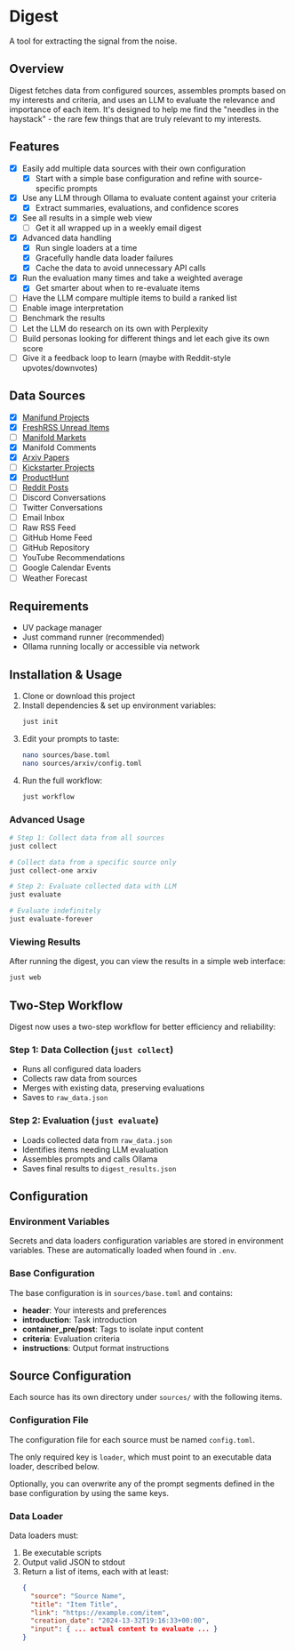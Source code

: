# Digest

A tool for extracting the signal from the noise.

## Overview

Digest fetches data from configured sources, assembles prompts based on my interests and criteria, and uses an LLM to evaluate the relevance and importance of each item. It's designed to help me find the "needles in the haystack" - the rare few things that are truly relevant to my interests.

## Features

- [x] Easily add multiple data sources with their own configuration
  - [x] Start with a simple base configuration and refine with source-specific prompts
- [x] Use any LLM through Ollama to evaluate content against your criteria
  - [x] Extract summaries, evaluations, and confidence scores
- [x] See all results in a simple web view
  - [ ] Get it all wrapped up in a weekly email digest
- [x] Advanced data handling
  - [x] Run single loaders at a time
  - [x] Gracefully handle data loader failures
  - [x] Cache the data to avoid unnecessary API calls
- [x] Run the evaluation many times and take a weighted average
  - [x] Get smarter about when to re-evaluate items
- [ ] Have the LLM compare multiple items to build a ranked list
- [ ] Enable image interpretation
- [ ] Benchmark the results
- [ ] Let the LLM do research on its own with Perplexity
- [ ] Build personas looking for different things and let each give its own score
- [ ] Give it a feedback loop to learn (maybe with Reddit-style upvotes/downvotes)

## Data Sources

- [x] [Manifund Projects](https://manifund.org/)
- [x] [FreshRSS Unread Items](https://github.com/FreshRSS/FreshRSS)
- [ ] [Manifold Markets](https://manifold.markets)
- [x] Manifold Comments
- [x] [Arxiv Papers](https://arxiv.org/)
- [ ] [Kickstarter Projects](https://www.kickstarter.com/)
- [x] [ProductHunt](https://www.producthunt.com/)
- [ ] [Reddit Posts](https://old.reddit.com)
- [ ] Discord Conversations
- [ ] Twitter Conversations
- [ ] Email Inbox
- [ ] Raw RSS Feed
- [ ] GitHub Home Feed
- [ ] GitHub Repository
- [ ] YouTube Recommendations
- [ ] Google Calendar Events
- [ ] Weather Forecast

## Requirements

- UV package manager
- Just command runner (recommended)
- Ollama running locally or accessible via network

## Installation & Usage

1. Clone or download this project
2. Install dependencies & set up environment variables:
   ```bash
   just init
   ```
3. Edit your prompts to taste:
   ```bash
   nano sources/base.toml
   nano sources/arxiv/config.toml
   ```
4. Run the full workflow:
   ```bash
   just workflow
   ```

### Advanced Usage

```bash
# Step 1: Collect data from all sources
just collect

# Collect data from a specific source only
just collect-one arxiv

# Step 2: Evaluate collected data with LLM
just evaluate

# Evaluate indefinitely
just evaluate-forever
```

### Viewing Results

After running the digest, you can view the results in a simple web interface:

```bash
just web
```

## Two-Step Workflow

Digest now uses a two-step workflow for better efficiency and reliability:

### Step 1: Data Collection (`just collect`)

- Runs all configured data loaders
- Collects raw data from sources
- Merges with existing data, preserving evaluations
- Saves to `raw_data.json`

### Step 2: Evaluation (`just evaluate`)

- Loads collected data from `raw_data.json`
- Identifies items needing LLM evaluation
- Assembles prompts and calls Ollama
- Saves final results to `digest_results.json`

## Configuration

### Environment Variables

Secrets and data loaders configuration variables are stored in environment variables. These are automatically loaded when found in `.env`.

### Base Configuration

The base configuration is in `sources/base.toml` and contains:

- **header**: Your interests and preferences
- **introduction**: Task introduction
- **container_pre/post**: Tags to isolate input content
- **criteria**: Evaluation criteria
- **instructions**: Output format instructions

## Source Configuration

Each source has its own directory under `sources/` with the following items.

### Configuration File

The configuration file for each source must be named `config.toml`.

The only required key is `loader`, which must point to an executable data loader, described below.

Optionally, you can overwrite any of the prompt segments defined in the base configuration by using the same keys.

### Data Loader

Data loaders must:
1. Be executable scripts
2. Output valid JSON to stdout
3. Return a list of items, each with at least:
   ```json
   {
     "source": "Source Name",
     "title": "Item Title",
     "link": "https://example.com/item",
     "creation_date": "2024-13-32T19:16:33+00:00",
     "input": { ... actual content to evaluate ... }
   }
   ```

